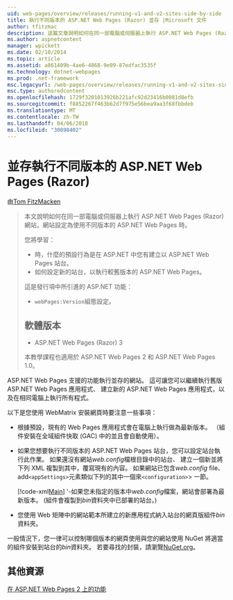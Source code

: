 ```yaml
---
uid: web-pages/overview/releases/running-v1-and-v2-sites-side-by-side
title: 執行不同版本的 ASP.NET Web Pages (Razor) 並存 |Microsoft 文件
author: tfitzmac
description: 這篇文章說明如何在同一部電腦或伺服器上執行 ASP.NET Web Pages (Razor) 網站，網站設定為使用不同版本時...
ms.author: aspnetcontent
manager: wpickett
ms.date: 02/10/2014
ms.topic: article
ms.assetid: a861409b-4ae6-4868-9e09-87edfac3535f
ms.technology: dotnet-webpages
ms.prod: .net-framework
msc.legacyurl: /web-pages/overview/releases/running-v1-and-v2-sites-side-by-side
msc.type: authoredcontent
ms.openlocfilehash: 1729f3201013926b221afc92d23416b0081d8efb
ms.sourcegitcommit: f8852267f463b62d7f975e56bea9aa3f68fbbdeb
ms.translationtype: MT
ms.contentlocale: zh-TW
ms.lasthandoff: 04/06/2018
ms.locfileid: "30898402"
---
```

<a name="running-different-versions-of-aspnet-web-pages-razor-side-by-side"></a>並存執行不同版本的 ASP.NET Web Pages (Razor)
====================
由[Tom FitzMacken](https://github.com/tfitzmac)

> 本文說明如何在同一部電腦或伺服器上執行 ASP.NET Web Pages (Razor) 網站，網站設定為使用不同版本的 ASP.NET Web Pages 時。
> 
> 您將學習：
> 
> - 時，什麼的預設行為是在 ASP.NET 中您有建立以 ASP.NET Web Pages 站台。
> - 如何設定新的站台，以執行較舊版本的 ASP.NET Web Pages。
>   
> 
> 這是發行項中所引進的 ASP.NET 功能：
> 
> - `webPages:Version`組態設定。
>   
> 
> ## <a name="software-versions"></a>軟體版本
> 
> 
> - ASP.NET Web Pages (Razor) 3
>   
> 
> 本教學課程也適用於 ASP.NET Web Pages 2 和 ASP.NET Web Pages 1.0。


ASP.NET Web Pages 支援的功能執行並存的網站。 這可讓您可以繼續執行舊版 ASP.NET Web Pages 應用程式、 建立新的 ASP.NET Web Pages 應用程式，以及在相同電腦上執行所有程式。

以下是您使用 WebMatrix 安裝網頁時要注意一些事項：

- 根據預設，現有的 Web Pages 應用程式會在電腦上執行做為最新版本。 （組件安裝在全域組件快取 (GAC) 中的並且會自動使用）。
- 如果您想要執行不同版本的 ASP.NET Web Pages 站台，您可以設定站台執行此作業。 如果還沒有網站*web.config*檔根目錄中的站台、 建立一個新並將下列 XML 複製到其中，覆寫現有的內容。 如果網站已包含*web.config* file、 add`<appSettings>`元素類似下列的其中一個來`<configuration>`> 一節。

    [!code-xml[Main](running-v1-and-v2-sites-side-by-side/samples/sample1.xml)]
  '-如果您未指定的版本中*web.config*檔案，網站會部署為最新版本。 (組件會複製到*bin*資料夾中已部署的站台。)
- 您使用 Web 矩陣中的網站範本所建立的新應用程式納入站台的網頁版組件*bin*資料夾。

一般情況下，您一律可以控制哪個版本的網頁使用與您的網站使用 NuGet 將適當的組件安裝到站台的*bin*資料夾。 若要尋找的封裝，請瀏覽[NuGet.org](http://NuGet.org)。

## <a name="additional-resources"></a>其他資源

[在 ASP.NET Web Pages 2 上的功能](top-features-in-web-pages-2.md)
